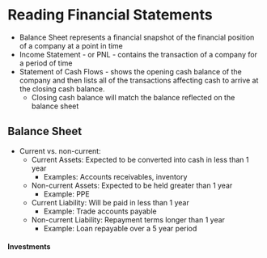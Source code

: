 # Reading Financial Statements

- Balance Sheet represents a financial snapshot of the financial position of a company at a point in time
- Income Statement - or PNL - contains the transaction of a company for a period of time
- Statement of Cash Flows - shows  the opening cash balance of the company and then lists all of the transactions affecting cash to arrive at the closing cash balance.
  - Closing cash balance will match the balance reflected on the balance sheet 

## Balance Sheet
- Current vs. non-current:
  - Current Assets: Expected to be converted into cash in less than 1 year
    - Examples: Accounts receivables, inventory
  - Non-current Assets: Expected to be held greater than 1 year
    - Example: PPE
  - Current Liability: Will be paid in less than 1 year
    - Example: Trade accounts payable
  - Non-current Liability: Repayment terms longer than 1 year
    - Example: Loan repayable over a 5 year period

#### Investments
